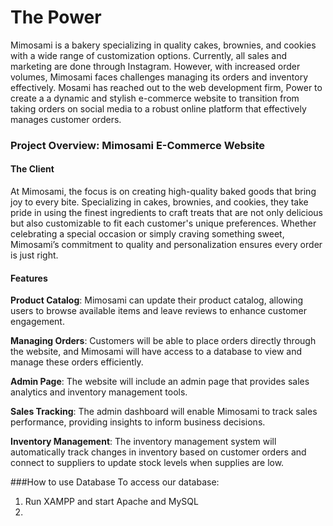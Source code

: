 # The Power
Mimosami is a bakery specializing in quality cakes, brownies, and cookies with a wide range of customization options. Currently, all sales and marketing are done through Instagram. However, with increased order volumes, Mimosami faces challenges managing its orders and inventory effectively. Mosami has reached out to the web development firm, Power to create a a dynamic and stylish e-commerce website to transition from taking orders on social media to a robust online platform that effectively manages customer orders. 


### Project Overview: Mimosami E-Commerce Website

#### The Client
At Mimosami, the focus is on creating high-quality baked goods that bring joy to every bite. Specializing in cakes, brownies, and cookies, they take pride in using the finest ingredients to craft treats that are not only delicious but also customizable to fit each customer's unique preferences. Whether celebrating a special occasion or simply craving something sweet, Mimosami’s commitment to quality and personalization ensures every order is just right.

#### Features
**Product Catalog**: Mimosami can update their product catalog, allowing users to browse available items and leave reviews to enhance customer engagement.

**Managing Orders**: Customers will be able to place orders directly through the website, and Mimosami will have access to a database to view and manage these orders efficiently.

**Admin Page**: The website will include an admin page that provides sales analytics and inventory management tools.

**Sales Tracking**: The admin dashboard will enable Mimosami to track sales performance, providing insights to inform business decisions.

**Inventory Management**: The inventory management system will automatically track changes in inventory based on customer orders and connect to suppliers to update stock levels when supplies are low.

###How to use Database
To access our database:
1. Run XAMPP and start Apache and MySQL
2. 
